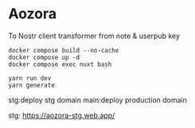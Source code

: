 # Aozora

To Nostr client transformer from note &amp; userpub key


```
docker compose build --no-cache
docker compose up -d
docker compose exec nuxt bash

yarn run dev
yarn generate
```

stg:deploy stg domain
main:deploy production domain

stg: https://aozora-stg.web.app/

